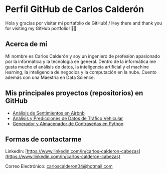 <!---
![image](https://github.com/carlos-calderon-cabezas/carlos-calderon-cabezas/assets/156715991/cd25895a-f838-4d04-99b0-d38cec313e4c)
--->

# Perfil GitHub de Carlos Calderón

Hola y gracias por visitar mi portafolio de GitHub! / Hey there and thank you for visiting my GitHub portfolio! 🐙🐱

## Acerca de mí

Mi nombre es Carlos Calderón y soy un ingeniero de profesión apasionado por la informática y la tecnología en general. Dentro de la informática me gusta mucho el análisis de datos, la inteligencia artificial y el machine learning, la inteligencia de negocios y la computación en la nube. Cuento además con una Maestría en Data Science.

## Mis principales proyectos (repositorios) en GitHub

- [Análisis de Sentimientos en Airbnb](https://github.com/carlos-calderon-cabezas/airbnb-sentiment-analysis)
- [Análisis y Predicciones de Datos de Tráfico Vehicular](https://github.com/carlos-calderon-cabezas/traffic-analysis)
- [Generador y Almacenador de Contraseñas en Python](https://github.com/carlos-calderon-cabezas/simple-password-generator)

## Formas de contactarme

LinkedIn: [https://www.linkedin.com/in/carlos-calderon-cabezas](https://www.linkedin.com/in/carlos-calderon-cabezas)

Correo Electrónico: [carloscalderon04@hotmail.com](mailto:carloscalderon04@hotmail.com)



<!---
- 👋 Hi, I’m @cjcalderon9804
- 👀 I’m interested in ...
- 🌱 I’m currently learning ...
- 💞️ I’m looking to collaborate on ...
- 📫 How to reach me ...
- 😄 Pronouns: ...
- ⚡ Fun fact: ...
--->

<!---
cjcalderon9804/cjcalderon9804 is a ✨ special ✨ repository because its `README.md` (this file) appears on your GitHub profile.
You can click the Preview link to take a look at your changes.
--->
